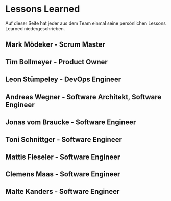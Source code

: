 # Lessons Learned

Auf dieser Seite hat jeder aus dem Team einmal seine persönlichen Lessons Learned niedergeschrieben.

## Mark Mödeker - Scrum Master

## Tim Bollmeyer - Product Owner

## Leon Stümpeley - DevOps Engineer

## Andreas Wegner - Software Architekt, Software Engineer

## Jonas vom Braucke - Software Engineer

## Toni Schnittger - Software Engineer

## Mattis Fieseler - Software Engineer

## Clemens Maas - Software Engineer

## Malte Kanders - Software Engineer

